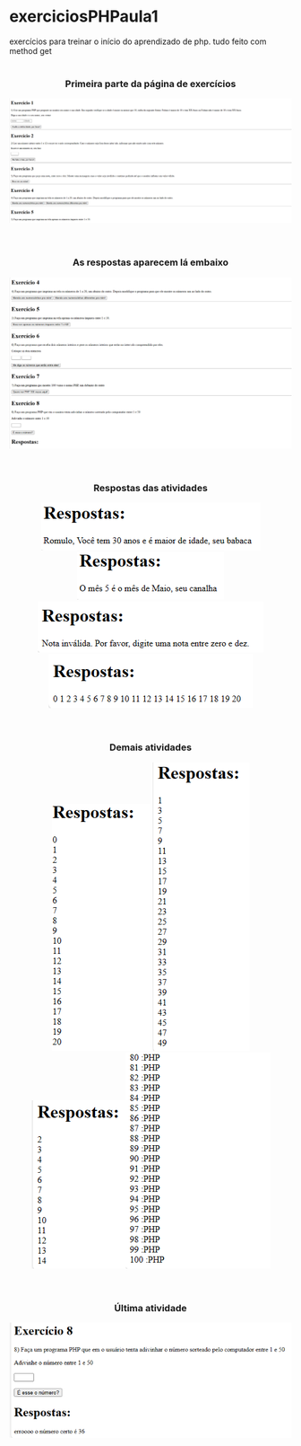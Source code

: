 # exerciciosPHPaula1
exercícios para treinar o início do aprendizado de php. tudo feito com method get
<br><br>

<div align="center">
  <h3>Primeira parte da página de exercícios</h3>
  <img src="ImagensAtiv/1.png">
</div>
<br><br>
<div align="center">
  <h3>As respostas aparecem lá embaixo</h3>
  <img src="ImagensAtiv/2.png">
</div>
<br><br>
<div align="center">
  <h3>Respostas das atividades</h3>
  <img src="ImagensAtiv/3.png"><img src="ImagensAtiv/4.png"><img src="ImagensAtiv/5.png"><img src="ImagensAtiv/6.png">
</div>
<br><br>
<div align="center">
  <h3>Demais atividades</h3>
  <img src="ImagensAtiv/7.png"><img src="ImagensAtiv/8.png"><img src="ImagensAtiv/9.png"><img src="ImagensAtiv/10.png">
</div>
<br><br>
<div align="center">
  <h3>Última atividade</h3>
  <img src="ImagensAtiv/11.png">
</div>
